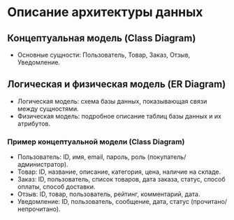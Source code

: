 # Описание архитектуры данных

## Концептуальная модель (Class Diagram)
- Основные сущности: Пользователь, Товар, Заказ, Отзыв, Уведомление.

## Логическая и физическая модель (ER Diagram)
- Логическая модель: схема базы данных, показывающая связи между сущностями.
- Физическая модель: подробное описание таблиц базы данных и их атрибутов.

### Пример концептуальной модели (Class Diagram)
- Пользователь: ID, имя, email, пароль, роль (покупатель/администратор).
- Товар: ID, название, описание, категория, цена, наличие на складе.
- Заказ: ID, пользователь, список товаров, дата заказа, статус, способ оплаты, способ доставки.
- Отзыв: ID, товар, пользователь, рейтинг, комментарий, дата.
- Уведомление: ID, пользователь, сообщение, дата, статус (прочитано/непрочитано).

